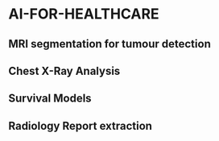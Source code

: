 # AI-FOR-HEALTHCARE

## MRI segmentation for tumour detection

## Chest X-Ray Analysis 

## Survival Models

## Radiology Report extraction
